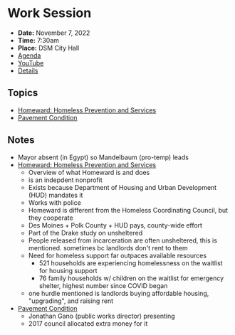# Work Session

- **Date:** November 7, 2022
- **Time:** 7:30am
- **Place:** DSM City Hall
- [Agenda](https://councildocs.dsm.city/agendas/2022/20221107CouncilWorkSession.pdf)
- [YouTube](https://youtu.be/zTY71qDfv5o)
- [Details](https://www.dsm.city/citycouncil_detail_T60_R2128.php)


## Topics

- [Homeward: Homeless Prevention and Services](https://www.dsm.city/document_center/City%20Clerk/Work%20Sessions/2022/Homeward.pdf)
- [Pavement Condition](https://www.dsm.city/document_center/City%20Clerk/Work%20Sessions/2022/Pavement%20Preservation%202022.pdf)

## Notes

- Mayor absent (in Egypt) so Mandelbaum (pro-temp) leads
- [Homeward: Homeless Prevention and Services](https://www.dsm.city/document_center/City%20Clerk/Work%20Sessions/2022/Homeward.pdf)
    - Overview of what Homeward is and does
    - is an indepdent nonprofit
    - Exists because Department of Housing and Urban Development (HUD) mandates it
    - Works with police
    - Homeward is different from the Homeless Coordinating Council, but they cooperate
    - Des Moines + Polk County + HUD pays, county-wide effort
    - Part of the Drake study on unsheltered
    - People released from incarceration are often unsheltered, this is mentioned. sometimes bc landlords don't rent to them
    - Need for homeless support far outpaces available resources
        - 521 households are experiencing homelessness on the waitlist for housing support
        - 76 family households w/ children on the waitlist for emergency shelter, highest number since COVID began
    - one hurdle mentioned is landlords buying affordable housing, "upgrading", and raising rent
- [Pavement Condition](https://www.dsm.city/document_center/City%20Clerk/Work%20Sessions/2022/Pavement%20Preservation%202022.pdf)
    - Jonathan Gano (public works director) presenting
    - 2017 council allocated extra money for it
